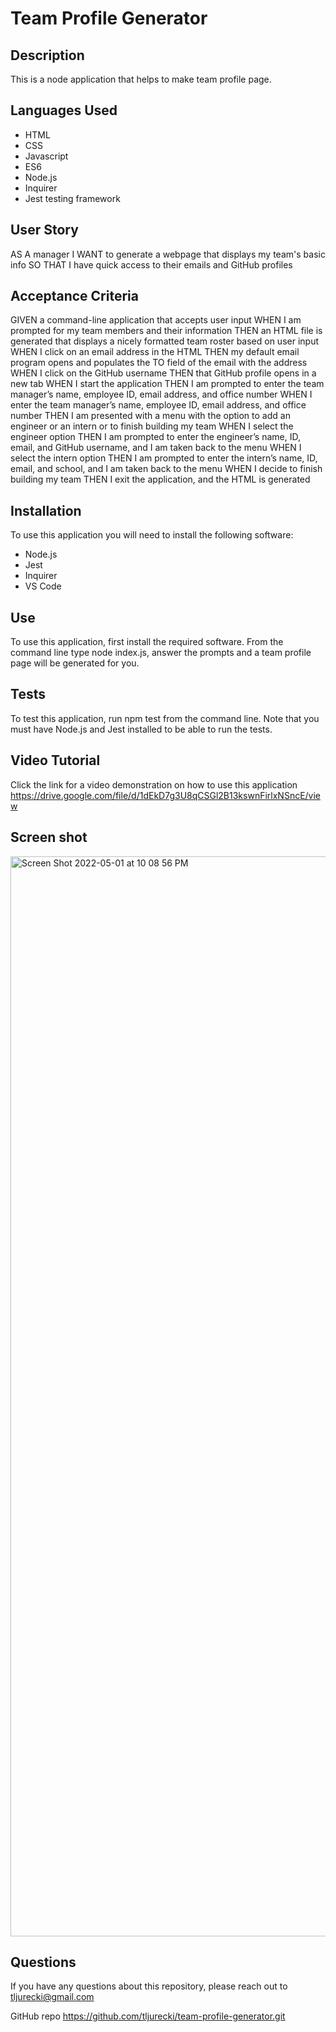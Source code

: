 # Team Profile Generator
## Description
This is a node application that helps to make team profile page.

## Languages Used
* HTML
* CSS
* Javascript
* ES6
* Node.js
* Inquirer
* Jest testing framework

## User Story 
AS A manager
I WANT to generate a webpage that displays my team's basic info
SO THAT I have quick access to their emails and GitHub profiles

## Acceptance Criteria
GIVEN a command-line application that accepts user input
WHEN I am prompted for my team members and their information
THEN an HTML file is generated that displays a nicely formatted team roster based on user input
WHEN I click on an email address in the HTML
THEN my default email program opens and populates the TO field of the email with the address
WHEN I click on the GitHub username
THEN that GitHub profile opens in a new tab
WHEN I start the application
THEN I am prompted to enter the team manager’s name, employee ID, email address, and office number
WHEN I enter the team manager’s name, employee ID, email address, and office number
THEN I am presented with a menu with the option to add an engineer or an intern or to finish building my team
WHEN I select the engineer option
THEN I am prompted to enter the engineer’s name, ID, email, and GitHub username, and I am taken back to the menu
WHEN I select the intern option
THEN I am prompted to enter the intern’s name, ID, email, and school, and I am taken back to the menu
WHEN I decide to finish building my team
THEN I exit the application, and the HTML is generated

## Installation
To use this application you will need to install the following software:
* Node.js
* Jest 
* Inquirer
* VS Code

## Use
To use this application, first install the required software.  From the command line type node index.js, answer the prompts and a team profile page will be generated for you.

## Tests
To test this application, run npm test from the command line.  Note that you must have Node.js and Jest installed to be able to run the tests.

## Video Tutorial
Click the link for a video demonstration on how to use this application https://drive.google.com/file/d/1dEkD7g3U8qCSGl2B13kswnFirlxNSncE/view


## Screen shot
<img width="1728" alt="Screen Shot 2022-05-01 at 10 08 56 PM" src="https://user-images.githubusercontent.com/99137308/166226015-eba67c7d-ee7d-4099-8755-1b6bcb32e3c2.png">

## Questions
If you have any questions about this repository, please reach out to tljurecki@gmail.com

GitHub repo https://github.com/tljurecki/team-profile-generator.git
